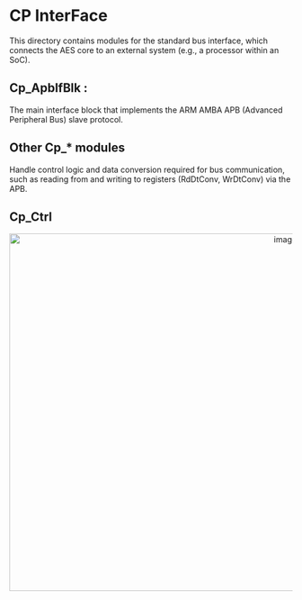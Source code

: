 # CP InterFace
This directory contains modules for the standard bus interface, which connects the AES core to an external system (e.g., a processor within an SoC). <br>

## **Cp_ApbIfBlk :**
The main interface block that implements the ARM AMBA APB (Advanced Peripheral Bus) slave protocol.

## **Other Cp_\* modules**
Handle control logic and data conversion required for bus communication, such as reading from and writing to registers (RdDtConv, WrDtConv) via the APB.

## **Cp_Ctrl**
<div align="center">
  <img width="966" height="635" alt="image" src="https://github.com/user-attachments/assets/2bbdfdf8-aa8f-4d94-bb66-bb1951b558ea" />
</div>

